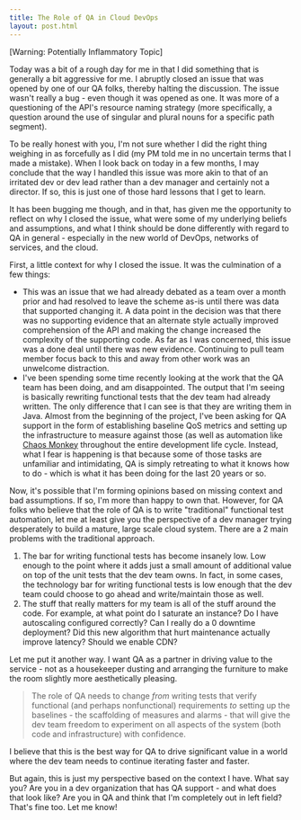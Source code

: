 ```yaml
---
title: The Role of QA in Cloud DevOps
layout: post.html
---
```


[Warning: Potentially Inflammatory Topic]

Today was a bit of a rough day for me in that I did something that is generally a bit aggressive for me. I abruptly closed an issue that was opened by one of our QA folks, thereby halting the discussion. The issue wasn't really a bug - even though it was opened as one. It was more of a questioning of the API's resource naming strategy (more specifically, a question around the use of singular and plural nouns for a specific path segment).

To be really honest with you, I'm not sure whether I did the right thing weighing in as forcefully as I did (my PM told me in no uncertain terms that I made a mistake). When I look back on today in a few months, I may conclude that the way I handled this issue was more akin to that of an irritated dev or dev lead rather than a dev manager and certainly not a director. If so, this is just one of those hard lessons that I get to learn.

It has been bugging me though, and in that, has given me the opportunity to reflect on why I closed the issue, what were some of my underlying beliefs and assumptions, and what I think should be done differently with regard to QA in general - especially in the new world of DevOps, networks of services, and the cloud.

First, a little context for why I closed the issue. It was the culmination of a few things:

* This was an issue that we had already debated as a team over a month prior and had resolved to leave the scheme as-is until there was data that supported changing it. A data point in the decision was that there was no supporting evidence that an alternate style actually improved comprehension of the API and making the change increased the complexity of the supporting code. As far as I was concerned, this issue was a done deal until there was new evidence. Continuing to pull team member focus back to this and away from other work was an unwelcome distraction.
* I've been spending some time recently looking at the work that the QA team has been doing, and am disappointed. The output that I'm seeing is basically rewriting functional tests that the dev team had already written. The only difference that I can see is that they are writing them in Java. Almost from the beginning of the project, I've been asking for QA support in the form of establishing baseline QoS metrics and setting up the infrastructure to measure against those (as well as automation like [Chaos Monkey](https://github.com/Netflix/SimianArmy/wiki/Chaos-Monkey) throughout the entire development life cycle. Instead, what I fear is happening is that because some of those tasks are unfamiliar and intimidating, QA is simply retreating to what it knows how to do - which is what it has been doing for the last 20 years or so.

Now, it's possible that I'm forming opinions based on missing context and bad assumptions. If so, I'm more than happy to own that. However, for QA folks who believe that the role of QA is to write "traditional" functional test automation, let me at least give you the perspective of a dev manager trying desperately to build a mature, large scale cloud system. There are a 2 main problems with the traditional approach.

1. The bar for writing functional tests has become insanely low. Low enough to the point where it adds just a small amount of additional value on top of the unit tests that the dev team owns. In fact, in some cases, the technology bar for writing functional tests is low enough that the dev team could choose to go ahead and write/maintain those as well. 
1. The stuff that really matters for my team is all of the stuff around the code. For example, at what point do I saturate an instance? Do I have autoscaling configured correctly? Can I really do a 0 downtime deployment? Did this new algorithm that hurt maintenance actually improve latency? Should we enable CDN?

Let me put it another way. I want QA as a partner in driving value to the service - not as a housekeeper dusting and arranging the furniture to make the room slightly more aesthetically pleasing.

> The role of QA needs to change _from_ writing tests that verify functional (and perhaps nonfunctional) requirements _to_ setting up the baselines - the scaffolding of measures and alarms - that will give the dev team freedom to experiment on all aspects of the system (both code and infrastructure) with confidence.

I believe that this is the best way for QA to drive significant value in a world where the dev team needs to continue iterating faster and faster.

But again, this is just my perspective based on the context I have. What say you? Are you in a dev organization that has QA support - and what does that look like? Are you in QA and think that I'm completely out in left field? That's fine too. Let me know!
